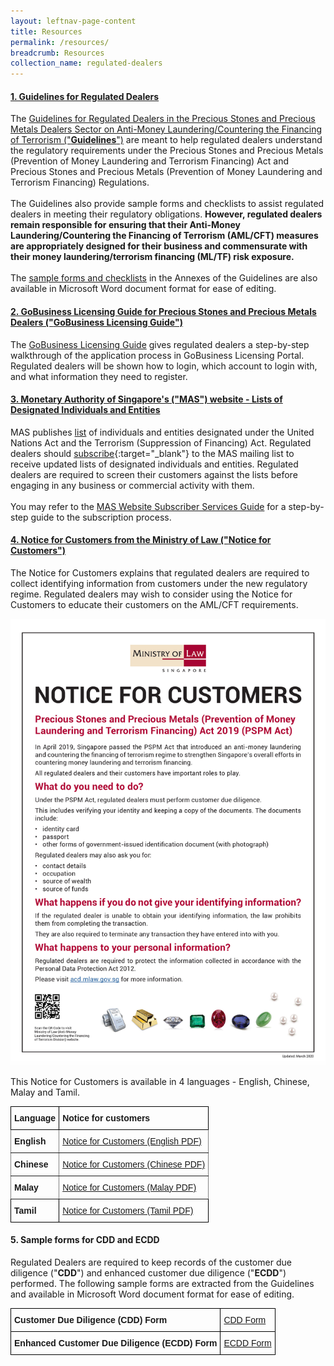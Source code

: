 ```yaml
---
layout: leftnav-page-content
title: Resources
permalink: /resources/
breadcrumb: Resources
collection_name: regulated-dealers
---
```


#### [1. Guidelines for Regulated Dealers](/images/Guidelines%20for%20regulated%20dealers_20190828_V1.1Final.pdf)
<a id="guidance"></a>
The [Guidelines for Regulated Dealers in the Precious Stones and Precious Metals Dealers Sector on Anti-Money Laundering/Countering the Financing of Terrorism ("**Guidelines**")](/images/Guidelines%20for%20regulated%20dealers_20190828_V1.1Final.pdf) are meant to help regulated dealers understand the regulatory requirements under the Precious Stones and Precious Metals (Prevention of Money Laundering and Terrorism Financing) Act and Precious Stones and Precious Metals (Prevention of Money Laundering and Terrorism Financing) Regulations.<a href="#footnote1"></a><br><br> 
The Guidelines also provide sample forms and checklists to assist regulated dealers in meeting their regulatory obligations.  <b>However, regulated dealers remain responsible for ensuring that their Anti-Money Laundering/Countering the Financing of Terrorism (**AML/CFT**) measures are appropriately designed for their business and commensurate with their money laundering/terrorism financing (**ML/TF**) risk exposure.</b><br><br>
The [sample forms and checklists](/images/Guidelines%20for%20regulated%20dealers_Annexes_20190828_V1.1Final.docx) in the Annexes of the Guidelines are also available in Microsoft Word document format for ease of editing.
<br>

#### [2. GoBusiness Licensing Guide for Precious Stones and Precious Metals Dealers ("**GoBusiness Licensing Guide**")](/images/GoBusiness%20Licensing%20Guide%20for%20Regulated%20Dealers_ACD_20191127.pdf)
<a id="guidance"></a>
The [GoBusiness Licensing Guide](/images//GoBusiness%20Licensing%20Guide%20for%20Regulated%20Dealers_ACD_20191127.pdf) gives regulated dealers a step-by-step walkthrough of the application process in GoBusiness Licensing Portal. Regulated dealers will be shown how to login, which account to login with, and what information they need to register.<br> 

#### [3. Monetary Authority of Singapore's ("**MAS**") website - Lists of Designated Individuals and Entities](https://www.mas.gov.sg/regulation/anti-money-laundering/targeted-financial-sanctions/lists-of-designated-individuals-and-entities)

MAS publishes [list](https://www.mas.gov.sg/regulation/anti-money-laundering/targeted-financial-sanctions/lists-of-designated-individuals-and-entities) of individuals and entities designated under the United Nations Act and the Terrorism (Suppression of Financing) Act. Regulated dealers should [subscribe](https://www.mas.gov.sg/subscription-services){:target="_blank"} to the MAS mailing list to receive updated lists of designated individuals and entities. Regulated dealers are required to screen their customers against the lists before engaging in any business or commercial activity with them.<br><br>
You may refer to the [MAS Website Subscriber Services Guide](/images/MAS%20Website%20Subscriber%20Services%20Guide_20191105_V1Final.pdf) for a step-by-step guide to the subscription process.<br>

#### [4. Notice for Customers from the Ministry of Law ("**Notice for Customers**")](/images/NoticeForCustomersPoster(Eng)Mar2020.pdf)

The Notice for Customers explains that regulated dealers are required to collect identifying information from customers under the new regulatory regime. Regulated dealers may wish to consider using the Notice for Customers to educate their customers on the AML/CFT requirements.

<a href="/images/NoticeForCustomersPoster(Eng)Mar2020.pdf"><img src="/images/NoticeForCustomersPoster(Eng)Mar2020.jpg"></a><br>


This Notice for Customers is available in 4 languages - English, Chinese, Malay and Tamil.

<style type="text/css">
.tg  {border-collapse:collapse;border-spacing:0;}
.tg td{font-family:Arial, sans-serif;font-size:14px;padding:10px 5px;border-style:solid;border-width:0px;overflow:hidden;word-break:normal;border-top-width:1px;border-bottom-width:1px;border-color:black;}
.tg th{font-family:Arial, sans-serif;font-size:14px;font-weight:normal;padding:10px 5px;border-style:solid;border-width:0px;overflow:hidden;word-break:normal;border-top-width:1px;border-bottom-width:1px;border-color:black;}
.tg .tg-1wig{font-weight:bold;text-align:left;vertical-align:top}
.tg .tg-fymr{font-weight:bold;border-color:inherit;text-align:left;vertical-align:top}
.tg .tg-0pky{border-color:inherit;text-align:left;vertical-align:top}
.tg .tg-0lax{text-align:left;vertical-align:top}
</style>
<table class="tg">
  <tr>
    <th class="tg-1wig">Language</th>
    <th class="tg-1wig">Notice for customers</th>
  </tr>
  <tr>
    <td class="tg-fymr">English</td>
    <td class="tg-0pky"><a href="/images/NoticeForCustomersPoster(Eng)Mar2020.pdf" target="_blank">Notice for Customers (English PDF)</a></td>
  </tr>
  <tr>
    <td class="tg-fymr">Chinese</td>
    <td class="tg-0pky"><a href="/images/NoticeForCustomersPoster(Chinese)Mar2020.pdf" target="_blank">Notice for Customers (Chinese PDF)</a></td>
  </tr>
  <tr>
    <td class="tg-fymr">Malay</td>
    <td class="tg-0pky"><a href="/images/NoticeForCustomersPoster(Malay)Mar2020.pdf" target="_blank">Notice for Customers (Malay PDF)</a></td>
  </tr>
  <tr>
    <td class="tg-1wig">Tamil</td>
    <td class="tg-0lax"><a href="/images/NoticeForCustomersPoster(Tamil)Mar2020.pdf" target="_blank">Notice for Customers (Tamil PDF)</a></td>
  </tr>
</table>

#### 5. Sample forms for CDD and ECDD

Regulated Dealers are required to keep records of the customer due diligence ("**CDD**") and enhanced customer due diligence ("**ECDD**") performed. The following sample forms are extracted from the Guidelines and available in Microsoft Word document format for ease of editing.

<style type="text/css">
.tg  {border-collapse:collapse;border-spacing:0;}
.tg td{font-family:Arial, sans-serif;font-size:14px;padding:10px 5px;border-style:solid;border-width:1px;overflow:hidden;word-break:normal;border-color:black;}
.tg th{font-family:Arial, sans-serif;font-size:14px;font-weight:normal;padding:10px 5px;border-style:solid;border-width:1px;overflow:hidden;word-break:normal;border-color:black;}
.tg .tg-cly1{text-align:left;vertical-align:middle}
.tg .tg-yla0{font-weight:bold;text-align:left;vertical-align:middle}
</style>
<table class="tg">
  <tr>
    <th class="tg-yla0">Customer Due Diligence (CDD) Form</th>
    <th class="tg-cly1"><a href="/images/Sample%20CDD%20Form.docx" target="_blank">CDD Form</a></th>
  </tr>
  <tr>
    <td class="tg-yla0">Enhanced Customer Due Diligence (ECDD) Form</td>
    <td class="tg-cly1"><a href="/images/Sample%20ECDD%20Form.docx" target="_blank">ECDD Form</a></td>
  </tr>
</table>
